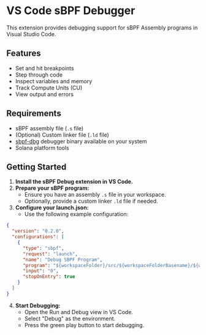 # VS Code sBPF Debugger

This extension provides debugging support for sBPF Assembly programs in Visual Studio Code.

## Features
- Set and hit breakpoints
- Step through code
- Inspect variables and memory
- Track Compute Units (CU)
- View output and errors

## Requirements
- sBPF assembly file (`.s` file)
- (Optional) Custom linker file (`.ld` file)
- [sbpf-dbg](https://github.com/bidhan-a/sbpf-dbg) debugger binary available on your system
- Solana platform tools

## Getting Started

1. **Install the sBPF Debug extension in VS Code.**
2. **Prepare your sBPF program:**
   - Ensure you have an assembly `.s` file in your workspace.
   - Optionally, provide a custom linker `.ld` file if needed.
3. **Configure your launch.json:**
   - Use the following example configuration:

```json
{
  "version": "0.2.0",
  "configurations": [
    {
      "type": "sbpf",
      "request": "launch",
      "name": "Debug SBPF Program",
      "program": "${workspaceFolder}/src/${workspaceFolderBasename}/${workspaceFolderBasename}.s",
      "input": "0",
      "stopOnEntry": true
    }
  ]
}
```

4. **Start Debugging:**
   - Open the Run and Debug view in VS Code.
   - Select "Debug" as the environment.
   - Press the green play button to start debugging.

